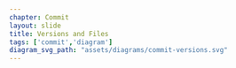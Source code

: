 ```yaml
---
chapter: Commit
layout: slide
title: Versions and Files
tags: ['commit','diagram']
diagram_svg_path: "assets/diagrams/commit-versions.svg"
---
```

